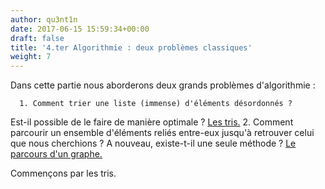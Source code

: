 ```yaml
---
author: qu3nt1n
date: 2017-06-15 15:59:34+00:00
draft: false
title: '4.ter Algorithmie : deux problèmes classiques'
weight: 7
---
```


Dans cette partie nous aborderons deux grands problèmes d'algorithmie :



 	  1. Comment trier une liste (immense) d'éléments désordonnés ?
Est-il possible de le faire de manière optimale ?
[Les tris.](http://qkzk.xyz/?page_id=1131)
 	  2. Comment parcourir un ensemble d'éléments reliés entre-eux jusqu'à retrouver celui que nous cherchions ?
A nouveau, existe-t-il une seule méthode ?
[Le parcours d'un graphe.](http://qkzk.xyz/?page_id=1134)

Commençons par les tris.

